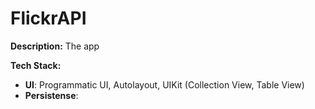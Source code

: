 # FlickrAPI

**Description:**
The app

**Tech Stack:**
* **UI**: Programmatic UI, Autolayout, UIKit (Collection View, Table View)
* **Persistense**: 
